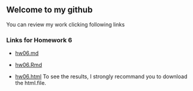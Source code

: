 
## Welcome to my github 
   You can review my work clicking following links
### Links for Homework 6

 - [hw06.md](https://github.com/xinyaofan/STAT545-hw-fan-xinyao/blob/master/hw06/hw06.md)

 - [hw06.Rmd](https://github.com/xinyaofan/STAT545-hw-fan-xinyao/blob/master/hw06/hw06.Rmd)
 
 - [hw06.html](https://github.com/xinyaofan/STAT545-hw-fan-xinyao/blob/master/hw06/hw06.html)
 To see the results, I strongly recommand you to download the html.file.
